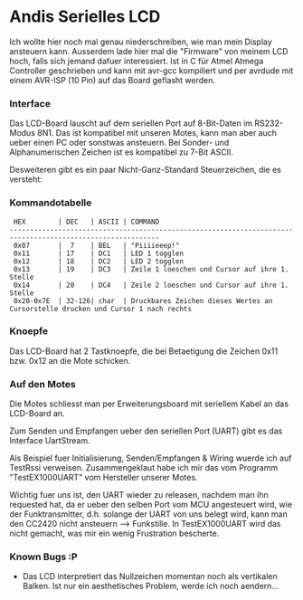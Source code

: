 Andis Serielles LCD
===================

Ich wollte hier noch mal genau niederschreiben, wie man mein Display ansteuern kann.
Ausserdem lade hier mal die "Firmware" von meinem LCD hoch, falls sich jemand dafuer interessiert.
Ist in C für Atmel Atmega Controller geschrieben und kann mit avr-gcc kompiliert und per avrdude mit
einem AVR-ISP (10 Pin) auf das Board geflasht werden.

### Interface

Das LCD-Board lauscht auf dem seriellen Port auf 8-Bit-Daten im RS232-Modus 8N1. Das ist kompatibel
mit unseren Motes, kann man aber auch ueber einen PC oder sonstwas ansteuern. Bei Sonder- und
Alphanumerischen Zeichen ist es kompatibel zu 7-Bit ASCII.

Desweiteren gibt es ein paar Nicht-Ganz-Standard Steuerzeichen, die es versteht:

### Kommandotabelle

	 HEX		| DEC	| ASCII	| COMMAND
	-----------------------------------------------------------------------------------------------------------
	 0x07		|  7	| BEL	| "Piiiieeep!"
	 0x11		| 17	| DC1	| LED 1 togglen
	 0x12		| 18	| DC2	| LED 2 togglen
	 0x13		| 19	| DC3	| Zeile 1 loeschen und Cursor auf ihre 1. Stelle
	 0x14		| 20	| DC4	| Zeile 2 loeschen und Cursor auf ihre 1. Stelle
	 0x20-0x7E	| 32-126| char	| Druckbares Zeichen dieses Wertes an Cursorstelle drucken und Cursor 1 nach rechts

### Knoepfe

Das LCD-Board hat 2 Tastknoepfe, die bei Betaetigung die Zeichen 0x11 bzw. 0x12 an die Mote schicken.

### Auf den Motes

Die Motes schliesst man per Erweiterungsboard mit seriellem Kabel an das LCD-Board an.

Zum Senden und Empfangen ueber den seriellen Port (UART) gibt es das Interface UartStream.

Als Beispiel fuer Initialisierung, Senden/Empfangen & Wiring wuerde ich auf TestRssi verweisen.
Zusammengeklaut habe ich mir das vom Programm "TestEX1000UART" vom Hersteller unserer Motes.

Wichtig fuer uns ist, den UART wieder zu releasen, nachdem man ihn requested hat, da er ueber den selben
Port vom MCU angesteuert wird, wie der Funktransmitter, d.h. solange der UART von uns belegt wird, kann
man den CC2420 nicht ansteuern --> Funkstille. In TestEX1000UART wird das nicht gemacht, was mir ein wenig
Frustration bescherte.

### Known Bugs :P
 
 * Das LCD interpretiert das Nullzeichen momentan noch als vertikalen Balken. Ist nur ein aesthetisches
   Problem, werde ich noch aendern...
